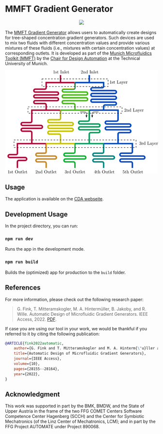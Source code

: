 # MMFT Gradient Generator

<p align="center">
<img src="https://www.cda.cit.tum.de/research/microfluidics/logo-microfluidics-toolkit.png" style="margin:auto;width:60%"/>
</p>

The [MMFT Gradient Generator](https://www.cda.cit.tum.de/research/microfluidics/gradient_generator/) allows users to automatically create designs for tree-shaped concentration gradient generators. Such devices are used to mix two fluids with different concentration values and provide various mixtures of these fluids (i.e., mixtures with certain concentration values) at corresponding outlets. It is developed as part of the [Munich Microfluidics Toolkit (MMFT)](https://www.cda.cit.tum.de/research/microfluidics/munich-microfluidics-toolkit/) by the [Chair for Design Automation](https://www.cda.cit.tum.de/) at the Technical University of Munich.

![Example Gradient Generator Design](img/mf-gradient-generator.png?raw=true)

## Usage

The application is available on the [CDA webseite](https://www.cda.cit.tum.de/app/gradient-generator/).

## Development Usage

In the project directory, you can run:

### `npm run dev`

Runs the app in the development mode.

### `npm run build`

Builds the (optimized) app for production to the `build` folder.


## References

For more information, please check out the following research paper:

> G. Fink, T. Mitteramskogler, M. A. Hintermüller, B. Jakoby, and R. Wille. Automatic Design of Microfluidic Gradient Generators. IEEE Access, 2022. [PDF](https://ieeexplore.ieee.org/document/9732435).

If case you are using our tool in your work, we would be thankful if you referred to it by citing the following publication:

```bibtex
@ARTICLE{fink2022automatic,
    author={G. Fink and T. Mitteramskogler and M. A. Hinterm{\"u}ller and B. Jakoby and R. Wille},
    title={Automatic Design of Microfluidic Gradient Generators},
    journal={IEEE Access},
    volume={10},
    pages={28155--28164},
    year={2022},
}
```

## Acknowledgment

This work was supported in part by the BMK, BMDW, and the State of Upper Austria in the frame of the two FFG COMET Centers
Software Competence Center Hagenberg (SCCH) and the Center for Symbiotic Mechatronics (of the Linz Center of Mechatronics, LCM);
and in part by the FFG Project AUTOMATE under Project 890068.